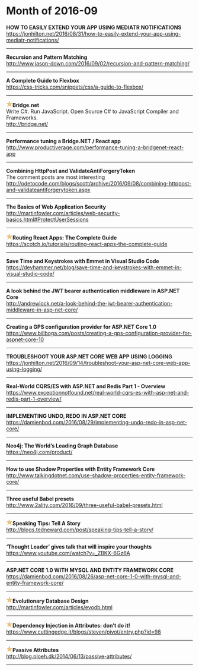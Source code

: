 # Month of 2016-09
__HOW TO EASILY EXTEND YOUR APP USING MEDIATR NOTIFICATIONS__  
<https://jonhilton.net/2016/08/31/how-to-easily-extend-your-app-using-mediatr-notifications/>  
***
__Recursion and Pattern Matching__  
<http://www.jason-down.com/2016/09/02/recursion-and-pattern-matching/>  
***
__A Complete Guide to Flexbox__  
<https://css-tricks.com/snippets/css/a-guide-to-flexbox/>  
***
__![star](./tags/star.png)Bridge.net__  
Write C#. Run JavaScript. Open Source C# to JavaScript Compiler and Frameworks.  
<http://bridge.net/>  
***
__Performance tuning a Bridge.NET / React app__  
<http://www.productiverage.com/performance-tuning-a-bridgenet-react-app>  
***
__Combining HttpPost and ValidateAntiForgeryToken__  
The comment posts are most interesting  
<http://odetocode.com/blogs/scott/archive/2016/09/08/combining-httppost-and-validateantiforgerytoken.aspx>  
***
__The Basics of Web Application Security__  
<http://martinfowler.com/articles/web-security-basics.html#ProtectUserSessions>  
***
__![star](./tags/star.png)Routing React Apps: The Complete Guide__  
<https://scotch.io/tutorials/routing-react-apps-the-complete-guide>  
***
__Save Time and Keystrokes with Emmet in Visual Studio Code__  
<https://devhammer.net/blog/save-time-and-keystrokes-with-emmet-in-visual-studio-code/>  
***
__A look behind the JWT bearer authentication middleware in ASP.NET Core__  
<http://andrewlock.net/a-look-behind-the-jwt-bearer-authentication-middleware-in-asp-net-core/>  
***
__Creating a GPS configuration provider for ASP.NET Core 1.0__  
<https://www.billboga.com/posts/creating-a-gps-configuration-provider-for-aspnet-core-10>  
***
__TROUBLESHOOT YOUR ASP.NET CORE WEB APP USING LOGGING__  
<https://jonhilton.net/2016/09/14/troubleshoot-your-asp-net-core-web-app-using-logging/>  
***
__Real-World CQRS/ES with ASP.NET and Redis Part 1 - Overview__  
<https://www.exceptionnotfound.net/real-world-cqrs-es-with-asp-net-and-redis-part-1-overview/>  
***
__IMPLEMENTING UNDO, REDO IN ASP.NET CORE__  
<https://damienbod.com/2016/08/29/implementing-undo-redo-in-asp-net-core/>  
***
__Neo4j: The World’s Leading Graph Database__  
<https://neo4j.com/product/>  
***
__How to use Shadow Properties with Entity Framework Core__  
<http://www.talkingdotnet.com/use-shadow-properties-entity-framework-core/>  
***
__Three useful Babel presets__  
<http://www.2ality.com/2016/09/three-useful-babel-presets.html>  
***
__![star](./tags/star.png)Speaking Tips: Tell A Story__  
<http://blogs.tedneward.com/post/speaking-tips-tell-a-story/>  
***
__‘Thought Leader’ gives talk that will inspire your thoughts__  
<https://www.youtube.com/watch?v=_ZBKX-6Gz6A>  
***
__ASP.NET CORE 1.0 WITH MYSQL AND ENTITY FRAMEWORK CORE__  
<https://damienbod.com/2016/08/26/asp-net-core-1-0-with-mysql-and-entity-framework-core/>  
***
__![star](./tags/star.png)Evolutionary Database Design__  
<http://martinfowler.com/articles/evodb.html>  
***
__![star](./tags/star.png)Dependency Injection in Attributes: don’t do it!__  
<https://www.cuttingedge.it/blogs/steven/pivot/entry.php?id=98>  
***
__![star](./tags/star.png)Passive Attributes__  
<http://blog.ploeh.dk/2014/06/13/passive-attributes/>  
***
